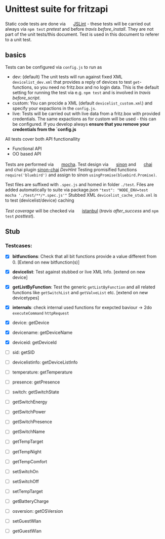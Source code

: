 # Unittest suite for fritzapi

Static code tests are done via <img src="http://jslint.com/image/jslintpill.gif" height="17px"/> [JSLint](http://jslint.com/) - these tests will be carried out always via `npm test` *pretest* and before *travis before_install*. They are not part of the unit tests/this document. Test is used in this document to referer to a unit test.

## basics

Tests can be configured via `config.js` to run as
* dev: (default) The unit tests will run against fixed XML `devicelist_dev.xml` that provides a reply of devices to test `get`-functions, so you need no fritz.box and no login data. This is the default setting for running the test via e.g. `npm test` and is involved in *travis before_script*.
* custom: You can procide a XML (default `devicelist_custom.xml`) and specify your expactions in the `config.js`.
* live: Tests will be carried out with live data from a fritz.box with provided credentials. The same expactions as for custom will be used - this can be configured. If you develop always **ensure that you remove your credentials from the `config.js**

All tests cover both API functionallity
* Functional API
* OO based API

Tests are performed via <img src="http://cldup.com/xFVFxOioAU.svg" height="17px"/> [mocha](http://mochajs.org/). 
Test design via <img src="http://sinonjs.org/assets/images/logo.png" height="17px"/> [sinon](http://sinonjs.org/) and <img src="http://chaijs.com/img/chai-logo.png" height="17px"/> [chai](http://chaijs.com/) and chai plugin [sinon-chai](http://chaijs.com/plugins/sinon-chai/) *DevHint* Testing promisified functions `require('bluebird')` and assign to sinon `usingPromise(bluebird.Promise)`.

Test files are suffixed with `.spec.js` and homed in folder `./test`. Files are added automatically to suite via package.json `"test": "NODE_ENV=test mocha './test/**/*.spec.js'"`
Stubbed XML `devicelist_cache_stub.xml` is to test (devicelist/device) caching 

*Test coverage* will be checked via <img src="https://istanbul.js.org/assets/istanbul-logo.png" height="17px"/> [istanbul](https://github.com/gotwarlost/istanbul) (*travis after_success* and `npm test` *posttest*).

## Stub

### Testcases:
- [x] **bitfunctions**: Check that all bit functions provide a value different from 0. [Extend on new bitfunction(s)]
- [x] **devicelist**: Test against stubbed or live XML Info. [extend on new device]
- [x] **getListByFunction**: Test the generic `getListByFunction` and all related functions like `getSwitchList` and `getValveList` etc. [extend on new devicetypes]
- [x] **internals**: check internal used functions for exepcted baviour -> 2do `executeCommand` `httpRequest`

- [x] device: getDevice
- [x] devicename: getDeviceName 
- [x] deviceid: getDeviceId

- [ ] sid: getSID


- [ ] devicelistinfo: getDeviceListInfo

- [ ] temperature: getTemperature
- [ ] presence: getPresence

- [ ] switch: getSwitchState
- [ ] getSwitchEnergy
- [ ] getSwitchPower
- [ ] getSwitchPresence
- [ ] getSwitchName

- [ ] getTempTarget
- [ ] getTempNight
- [ ] getTempComfort

- [ ] setSwitchOn
- [ ] setSwitchOff
- [ ] setTempTarget

- [ ] getBatteryCharge

- [ ] osversion: getOSVersion
- [ ] setGuestWlan
- [ ] getGuestWlan
